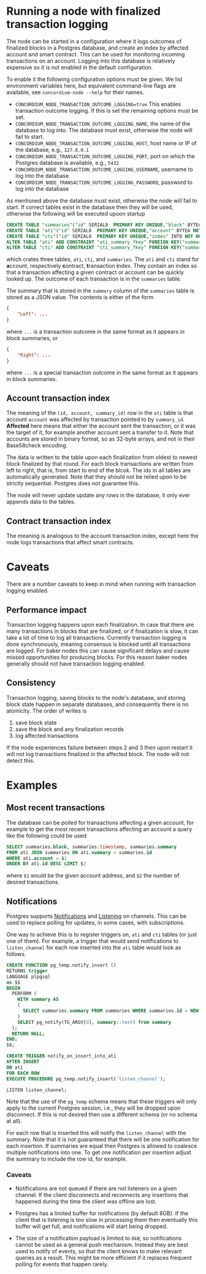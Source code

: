 # Running a node with finalized transaction logging

The node can be started in a configuration where it logs outcomes of finalized blocks in a Postgres database, and create an index by affected account and smart contract.
This can be used for monitoring incoming transactions on an account.
Logging into this database is relatively expensive so it is not enabled in the default configuration.

To enable it the following configuration options must be given. We list environment variables here, but equivalent command-line flags are available, see `concordium-node --help` for their names.

- `CONCORDIUM_NODE_TRANSACTION_OUTCOME_LOGGING=true`
  This enables transaction outcome logging. If this is set the remaining options must be set.
- `CONCORDIUM_NODE_TRANSACTION_OUTCOME_LOGGING_NAME`, the name of the database to log into. The database must exist, otherwise the node will fail to start.
- `CONCORDIUM_NODE_TRANSACTION_OUTCOME_LOGGING_HOST`, host name or IP of the database, e.g., `127.0.0.1`
- `CONCORDIUM_NODE_TRANSACTION_OUTCOME_LOGGING_PORT`, port on which the Postgres database is available, e.g., `5432`
- `CONCORDIUM_NODE_TRANSACTION_OUTCOME_LOGGING_USERNAME`, username to log into the database
- `CONCORDIUM_NODE_TRANSACTION_OUTCOME_LOGGING_PASSWORD`, password to log into the database

As mentioned above the database must exist, otherwise the node will fail to start. If correct tables exist in the database then they will be used, otherwise the following will be executed upoon startup
```sql
CREATE TABLE "summaries"("id" SERIAL8  PRIMARY KEY UNIQUE,"block" BYTEA NOT NULL,"timestamp" INT8 NOT NULL,"height" INT8 NOT NULL,"summary" JSONB NOT NULL)
CREATE TABLE "ati"("id" SERIAL8  PRIMARY KEY UNIQUE,"account" BYTEA NOT NULL,"summary" INT8 NOT NULL)
CREATE TABLE "cti"("id" SERIAL8  PRIMARY KEY UNIQUE,"index" INT8 NOT NULL,"subindex" INT8 NOT NULL,"summary" INT8 NOT NULL)
ALTER TABLE "ati" ADD CONSTRAINT "ati_summary_fkey" FOREIGN KEY("summary") REFERENCES "summaries"("id") ON DELETE RESTRICT  ON UPDATE RESTRICT
ALTER TABLE "cti" ADD CONSTRAINT "cti_summary_fkey" FOREIGN KEY("summary") REFERENCES "summaries"("id") ON DELETE RESTRICT  ON UPDATE RESTRICT
```

which crates three tables, `ati`, `cti`, and `summaries`. The `ati` and `cti` stand for **a**ccount, respectively **c**ontract, **t**ransaction **i**ndex. They contain an index so that a transaction affecting a given contract or account can be quickly looked up. The outcome of each transaction is in the `summaries` table.

The summary that is stored in the `summary` column of the `summaries` table is stored as a JSON value. The contents is either of the form
```json
{
    "Left": ...
}
```
where `...` is a transaction outcome in the same format as it appears in block summaries, or
```json
{
    "Right": ...
}
```
where `...` is a special transaction outcome in the same format as it appears in block summaries.

## Account transaction index

The meaning of the `(id, account, summary_id)` row in the `ati` table is that account `account` was affected by transaction pointed to by `summary_id`. **Affected** here means that either the account sent the transaction, or it was the target of it, for example another account sent a transfer to it. Note that accounts are stored in binary format, so as 32-byte arrays, and not in their Base58check encoding.

The data is written to the table upon each finalization from oldest to newest block finalized by that round. For each block transactions are written from left to right, that is, from start to end of the blcok. The ids in all tables are automatically generated. Note that they should not be relied upon to be strictly sequential. Postgres does not guarantee this.

The node will never update update any rows in the database, it only ever appends data to the tables.

## Contract transaction index

The meaning is analogous to the account transaction index, except here the node logs transactions that affect smart contracts.

# Caveats

There are a number caveats to keep in mind when running with transaction logging enabled.

## Performance impact

Transaction logging happens upon each finalization. In case that there are many transactions in blocks that are finalized, or if finalization is slow, it can take a lot of time to log all transactions. Currently transaction logging is done synchronously, meaning consensus is blocked until all transactions are logged. For baker nodes this can cause significant delays and cause missed opportunities for producing blocks. For this reason baker nodes generally should not have transaction logging enabled.

## Consistency

Transaction logging, saving blocks to the node's database, and storing block state happen in separate databases, and consequently there is no atomicity. The order of writes is
1. save block state
2. save the block and any finalization records
3. log affected transactions

If the node experiences failure between steps 2 and 3 then upon restart it will not log transactions finalized in the affected block. The node will not detect this.

# Examples

## Most recent transactions

The database can be polled for transactions affecting a given account, for example to get the most recent transactions affecting an account a query like the following could be used

```sql
SELECT summaries.block, summaries.timestamp, summaries.summary
FROM ati JOIN summaries ON ati.summary = summaries.id
WHERE ati.account = $1
ORDER BY ati.id DESC LIMIT $2
```

where `$1` would be the given account address, and `$2` the number of desired transactions.

## Notifications

Postgres supports [Notifications](https://www.postgresql.org/docs/current/sql-notify.html) and [Listening](https://www.postgresql.org/docs/current/sql-listen.html) on channels. This can be used to replace polling for updates, in some cases, with subscriptions.

One way to achieve this is to register triggers on, `ati` and `cti` tables (or just one of them).
For example, a trigger that would send notifications to `listen_channel` for each row inserted into the `ati` table would look as follows.

```sql
CREATE FUNCTION pg_temp.notify_insert ()
RETURNS trigger
LANGUAGE plpgsql
as $$
BEGIN
  PERFORM (
    WITH summary AS
    (
      SELECT summaries.summary FROM summaries WHERE summaries.id = NEW.summary
    )
    SELECT pg_notify(TG_ARGV[0], summary::text) from summary
  );
  RETURN NULL;
END;
$$;

CREATE TRIGGER notify_on_insert_into_ati
AFTER INSERT
ON ati
FOR EACH ROW
EXECUTE PROCEDURE pg_temp.notify_insert('listen_channel');

LISTEN listen_channel;
```
Note that the use of the `pg_temp` schema means that these triggers will only apply to the current Postgres session, i.e., they will be dropped upon disconnect. If this is not desired then use a different schema (or no schema at all).

For each row that is inserted this will notify the `listen_channel` with the summary. Note that it is not guaranteed that there will be one notification for each insertion. If summaries are equal then Postgres is allowed to coalesce multiple notifications into one. To get one notification per insertion adjust the summary to include the row id, for example.

### Caveats

- Notifications are not queued if there are not listeners on a given channel. If the client disconnects and reconnects any insertions that happened during the time the client was offline are lost.

- Postgres has a limited buffer for notifications (by default 8GB). If the client that is listening is too slow in processing them then eventually this buffer will get full, and notifications will start being dropped.

- The size of a notification payload is limited to `8kB`, so notifications cannot be used as a general push mechanism. Instead they are best used to notify of events, so that the client knows to make relevant queries as a result. This might be more efficient if it replaces frequent polling for events that happen rarely.
